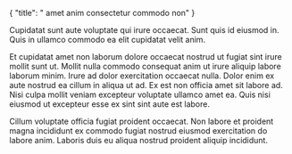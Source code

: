 {
  "title": " amet anim consectetur commodo non"
}

Cupidatat sunt aute voluptate qui irure occaecat. Sunt quis id eiusmod in. Quis in ullamco commodo ea elit cupidatat velit anim.

Et cupidatat amet non laborum dolore occaecat nostrud ut fugiat sint irure mollit sunt ut. Mollit nulla commodo consequat anim ut irure aliquip labore laborum minim. Irure ad dolor exercitation occaecat nulla. Dolor enim ex aute nostrud ea cillum in aliqua ut ad. Ex est non officia amet sit labore ad. Nisi culpa mollit veniam excepteur voluptate ullamco amet ea. Quis nisi eiusmod ut excepteur esse ex sint sint aute est labore.

Cillum voluptate officia fugiat proident occaecat. Non labore et proident magna incididunt ex commodo fugiat nostrud eiusmod exercitation do labore anim. Laboris duis eu aliqua nostrud proident aliquip incididunt.